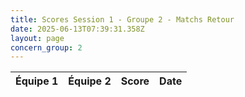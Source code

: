```yaml
---
title: Scores Session 1 - Groupe 2 - Matchs Retour
date: 2025-06-13T07:39:31.358Z
layout: page
concern_group: 2
---
```




| Équipe 1 | Équipe 2 | Score | Date |
|----------|----------|-------|------|

